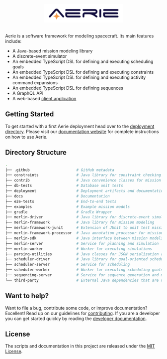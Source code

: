 <br>
<div align="center">
  <img alt="Aerie" height="60" src="docs/sphinx_scylladb_theme/static/img/logos/aerie-wordmark-with-background.svg">
</div>
<br>

Aerie is a software framework for modeling spacecraft. Its main features include:

- A Java-based mission modeling library
- A discrete-event simulator
- An embedded TypeScript DSL for defining and executing scheduling goals
- An embedded TypeScript DSL for defining and executing constraints
- An embedded TypeScript DSL for defining and executing activity command expansions
- An embedded TypeScript DSL for defining sequences
- A GraphQL API
- A web-based [client application][ui-repo]

## Getting Started

To get started with a first Aerie deployment head over to the [deployment directory][deployment]. Please visit our [documentation website][documentation] for complete instructions on how to use Aerie.

## Directory Structure

```sh
.
├── .github                     # GitHub metadata
├── constraints                 # Java library for constraint checking
├── contrib                     # Java convenience classes for mission models
├── db-tests                    # Database unit tests
├── deployment                  # Deployment artifacts and documentation
├── docs                        # Documentation
├── e2e-tests                   # End-to-end tests
├── examples                    # Example mission models
├── gradle                      # Gradle Wrapper
├── merlin-driver               # Java library for discrete-event simulation
├── merlin-framework            # Java library for mission modeling
├── merlin-framework-junit      # Extension of JUnit to unit test mission models
├── merlin-framework-processor  # Java annotation processor for mission models
├── merlin-sdk                  # Java interface between mission models and the merlin-driver
├── merlin-server               # Service for planning and simulation
├── merlin-worker               # Worker for executing simulations
├── parsing-utilities           # Java classes for JSON serialization and deserialization
├── scheduler-driver            # Java library for goal-oriented scheduling
├── scheduler-server            # Service for scheduling
├── scheduler-worker            # Worker for executing scheduling goals
├── sequencing-server           # Service for sequence generation and management
└── third-party                 # External Java dependencies that are not obtained from Maven
```

## Want to help?

Want to file a bug, contribute some code, or improve documentation? Excellent! Read up on our guidelines for [contributing][contributing]. If you are a developer you can get started quickly by reading the [developer documentation][dev].

## License

The scripts and documentation in this project are released under the [MIT License](LICENSE).

[contributing]: ./CONTRIBUTING.md
[deployment]: ./deployment
[dev]: ./docs/source/deployment/building.md
[documentation]: https://nasa-ammos.github.io/aerie
[ui-repo]: https://github.com/NASA-AMMOS/aerie-ui
